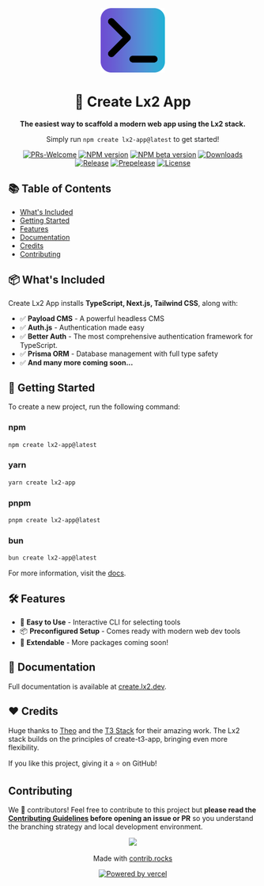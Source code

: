<div align="center">
<picture>
  <source
    media="(prefers-color-scheme: dark)"
    srcset="https://github.com/SlickYeet/create-lx2-app/blob/1a2dc7b99935663b2caf1a88de04e1edeac94a89/docs/public/logo.light.png"
  />
  <img
    src="https://github.com/SlickYeet/create-lx2-app/blob/1a2dc7b99935663b2caf1a88de04e1edeac94a89/docs/public/logo.dark.png"
    width="130"
    alt="Lx2 logo"
  />
</picture>

# 🚀 Create Lx2 App

**The easiest way to scaffold a modern web app using the Lx2 stack.**

Simply run `npm create lx2-app@latest` to get started!

[![PRs-Welcome][contribute-image]][contribute-url]
[![NPM version][npm-image]][npm-url]
[![NPM beta version][npm-beta-image]][npm-beta-url]
[![Downloads][downloads-image]][npm-url]<br />
[![Release][release-image]][release-url]
[![Prepelease][prerelease-image]][prerelease-url]
[![License][license-image]][license-url]

</div>

## 📚 Table of Contents

- <a href="#whats-included">What's Included</a>
- <a href="#getting-started">Getting Started</a>
- <a href="#features">Features</a>
- <a href="#documentation">Documentation</a>
- <a href="#credits">Credits</a>
- <a href="#contributing">Contributing</a>

<h2 id="whats-included">📦 What's Included</h2>

Create Lx2 App installs **TypeScript, Next.js, Tailwind CSS**, along with:

- ✅ **Payload CMS** - A powerful headless CMS
- ✅ **Auth.js** - Authentication made easy
- ✅ **Better Auth** - The most comprehensive authentication framework for
  TypeScript.
- ✅ **Prisma ORM** - Database management with full type safety
- ✅ **And many more coming soon...**

<h2 id="getting-started">🚀 Getting Started</h2>

To create a new project, run the following command:

### npm

```bash
npm create lx2-app@latest
```

### yarn

```bash
yarn create lx2-app
```

### pnpm

```bash
pnpm create lx2-app@latest
```

### bun

```bash
bun create lx2-app@latest
```

For more information, visit the
[docs](https://create.lx2.dev/docs/getting-started).

<h2 id="features">🛠 Features</h2>

- 🎯 **Easy to Use** - Interactive CLI for selecting tools
- 📦 **Preconfigured Setup** - Comes ready with modern web dev tools
- 🚀 **Extendable** - More packages coming soon!

<h2 id="documentation">📖 Documentation</h2>

Full documentation is available at
[create.lx2.dev](https://create.lx2.dev/docs).

<h2 id="credits">❤️ Credits</h2>

Huge thanks to [Theo](https://t3.gg) and the [T3 Stack](https://create.t3.gg)
for their amazing work. The Lx2 stack builds on the principles of create-t3-app,
bringing even more flexibility.

If you like this project, giving it a ⭐ on GitHub!

<h2 id="contributing">Contributing</h2>

We 💖 contributors! Feel free to contribute to this project but **please read
the [Contributing Guidelines](CONTRIBUTING.md) before opening an issue or PR**
so you understand the branching strategy and local development environment.

<a href="https://github.com/slickyeet/create-lx2-app/graphs/contributors">
  <p align="center">
    <img src="https://contrib.rocks/image?repo=slickyeet/create-lx2-app" />
  </p>
</a>

<p align="center">
  Made with <a href="https://contrib.rocks" target="_blank" rel="noopener noreferrer">contrib.rocks</a>
</p>

<div align="center">
  <a
    href="https://vercel.com/?utm_source=famlam&utm_campaign=oss"
    target="_blank"
    rel="noopener noreferrer"
  >
    <img
      height="34px"
      src="https://www.datocms-assets.com/31049/1618983297-powered-by-vercel.svg"
      alt="Powered by vercel"
    />
  </a>
</div>

[contribute-image]: https://img.shields.io/badge/PRs-welcome-blue.svg
[contribute-url]:
  https://github.com/SlickYeet/create-lx2-app/blob/main/CONTRIBUTING.md
[npm-image]:
  https://img.shields.io/npm/v/create-lx2-app?color=0b7285&logoColor=0b7285
[npm-url]: https://www.npmjs.com/package/create-lx2-app
[npm-beta-image]:
  https://img.shields.io/npm/v/create-lx2-app/beta?color=orange&logoColor=orange
[npm-beta-url]: https://www.npmjs.com/package/create-lx2-app
[license-image]:
  https://img.shields.io/github/license/SlickYeet/create-lx2-app?color=red
[license-url]: https://github.com/SlickYeet/create-lx2-app/blob/main/LICENSE
[downloads-image]:
  https://img.shields.io/npm/dm/create-lx2-app?color=364fc7&logoColor=364fc7
[release-image]:
  https://github.com/SlickYeet/create-lx2-app/actions/workflows/release.yml/badge.svg
[release-url]:
  https://github.com/SlickYeet/create-lx2-app/actions/workflows/release.yml
[prerelease-image]:
  https://github.com/SlickYeet/create-lx2-app/actions/workflows/prerelease.yml/badge.svg
[prerelease-url]:
  https://github.com/SlickYeet/create-lx2-app/actions/workflows/prerelease.yml
